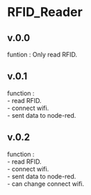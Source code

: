 # RFID_Reader

## v.0.0
<p>funtion : Only read RFID.</p>

## v.0.1
<p>
function : <br>
- read RFID. <br>
- connect wifi. <br>
- sent data to node-red. <br>
</p>

## v.0.2
<p>
function : <br>
- read RFID. <br>
- connect wifi. <br>
- sent data to node-red. <br>
- can change connect wifi. <br>
</p>

